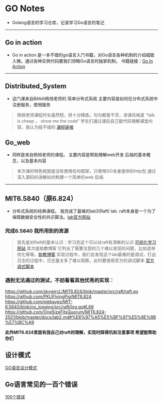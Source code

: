 # GO Notes
* Golang语言的学习仓库，记录学习Go语言的笔记
---
## Go in action
* Go in action 是一本不错的go语言入门书籍，对Go语言各种机制的介绍细致入微。通过各种实例代码要我们领略Go语言的独家机制。
书籍链接：[Go In Action](https://book.douban.com/subject/25858023/)

---

## Distributed_System
* 这门课来自Bilibili杨旭老师的 简单分布式系统 主要内容是如何在分布式系统中注册服务，使用服务

> 杨旭老师课程时长虽然短，但十分精炼。句句都是干货，讲课风格是 “talk is cheap ， show me the code”  学生们通过课后自己敲代码理解课堂内容，我认为挺不错的 [课程链接](https://www.bilibili.com/video/BV1ZU4y1577q/?spm_id_from=333.999.0.0&vd_source=76239c276a294a1635ae85227d88f0d0)

## Go_web
- 同样是来自杨旭老师的课程。 主要内容是帮助理解web开发 后端的基本概念，以及基本内容
> 本次课的特色呢就是没有使用任何框架，只使用GO本身提供的http包 通过深入源码的讲解如何构建一个简单的web 后端

---

## MIT6.5840（原6.824）
* 分布式系统的经典课程。 我完成了最难的lab3(Raft) lab. raft本身是一个为了保障数据安全性的共识算法。[lab官方网站](https://pdos.csail.mit.edu/6.824/labs/lab-raft.html)
### 完成6.5840 我所用到的资源
> 首先是对Raft的基本认识：学习完这个可以对raft有清晰的认识 [可视化学习网站](http://thesecretlivesofdata.com/raft/)
> 其次是助教博客 它列出了需要注意的几个难以发现的问题，比如选举优化等等。[助教博客](https://mp.weixin.qq.com/s/blCp4KCY1OKiU2ljLSGr0Q)
> 实现过程中，我们会发现这个lab最难的是调试，打出日志的过程中，日志量太多了难以观察，此时要借用官方的调试脚本 [官方调式脚本](https://blog.josejg.com/debugging-pretty/)
 
### 遇到无法通过的测试，不妨看看其他优秀的实现：
https://github.com/skywircL/MIT6.824/blob/master/src/raft/raft.go
https://github.com/PKUFlyingPig/MIT6.824
https://github.com/niebayes/MIT-6.5840/blob/no_logging/src/raft/log.go#L68
https://github.com/OneSizeFitsQuorum/MIT6.824-2021/blob/master/docs/lab2.md#%E6%97%A5%E5%BF%97%E5%8E%8B%E7%BC%A9

**此外MIT6.824里面有我自己对raft的理解，实现时踩得坑和注意事项 希望能帮助你们**

## 设计模式
[GO语言设计模式](https://github.com/kevinyan815/design-pattern-by-go)

## Go语言常见的一百个错误
[100个错误](https://github.com/UltimateYhq/100-GO-mistakes)
